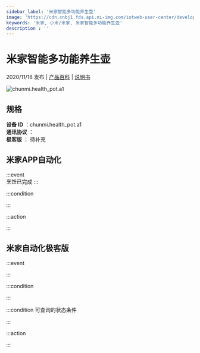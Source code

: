 ```yaml
---
sidebar_label: '米家智能多功能养生壶'
image: 'https://cdn.cnbj1.fds.api.mi-img.com/iotweb-user-center/developer_1679047767511DDWqt5oT.png?GalaxyAccessKeyId=AKVGLQWBOVIRQ3XLEW&Expires=9223372036854775807&Signature=fYA759l7rlgIftHjJQ8nUwtzzWs='
keywords: '米家, 小米/米家, 米家智能多功能养生壶'
description : ''
---
```

# 米家智能多功能养生壶

2020/11/18 发布 | [产品百科](https://home.mi.com/webapp/content/baike/product/index.html?model=chunmi.health_pot.a1/) | [说明书](https://home.mi.com/views/introduction.html?model=chunmi.health_pot.a1&region=cn)

![chunmi.health_pot.a1](https://cdn.cnbj1.fds.api.mi-img.com/iotweb-user-center/developer_1679047767511DDWqt5oT.png?GalaxyAccessKeyId=AKVGLQWBOVIRQ3XLEW&Expires=9223372036854775807&Signature=fYA759l7rlgIftHjJQ8nUwtzzWs=)

## 规格  
> 
**设备 ID** ：chunmi.health_pot.a1  
**通讯协议** ：  
**极客版**  ： 待补充 


## 米家APP自动化  

:::event  
烹饪已完成
:::

:::condition  

:::

:::action   

:::

## 米家自动化极客版  

:::event  

:::

:::condition  

:::

:::condition 可查询的状态条件  

:::

:::action  

:::

        
